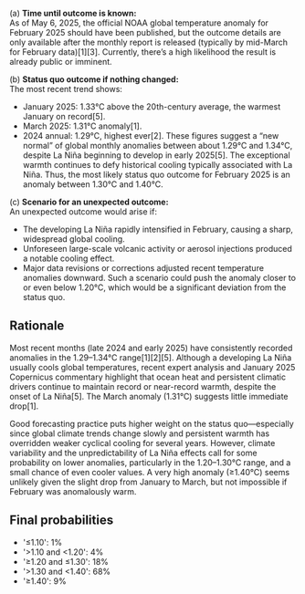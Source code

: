 (a) **Time until outcome is known:**  
As of May 6, 2025, the official NOAA global temperature anomaly for February 2025 should have been published, but the outcome details are only available after the monthly report is released (typically by mid-March for February data)[1][3]. Currently, there’s a high likelihood the result is already public or imminent.

(b) **Status quo outcome if nothing changed:**  
The most recent trend shows:
- January 2025: 1.33°C above the 20th-century average, the warmest January on record[5].
- March 2025: 1.31°C anomaly[1].
- 2024 annual: 1.29°C, highest ever[2].
These figures suggest a “new normal” of global monthly anomalies between about 1.29°C and 1.34°C, despite La Niña beginning to develop in early 2025[5]. The exceptional warmth continues to defy historical cooling typically associated with La Niña. Thus, the most likely status quo outcome for February 2025 is an anomaly between 1.30°C and 1.40°C.

(c) **Scenario for an unexpected outcome:**  
An unexpected outcome would arise if:
- The developing La Niña rapidly intensified in February, causing a sharp, widespread global cooling.
- Unforeseen large-scale volcanic activity or aerosol injections produced a notable cooling effect.
- Major data revisions or corrections adjusted recent temperature anomalies downward.
Such a scenario could push the anomaly closer to or even below 1.20°C, which would be a significant deviation from the status quo.

## Rationale

Most recent months (late 2024 and early 2025) have consistently recorded anomalies in the 1.29–1.34°C range[1][2][5]. Although a developing La Niña usually cools global temperatures, recent expert analysis and January 2025 Copernicus commentary highlight that ocean heat and persistent climatic drivers continue to maintain record or near-record warmth, despite the onset of La Niña[5]. The March anomaly (1.31°C) suggests little immediate drop[1].

Good forecasting practice puts higher weight on the status quo—especially since global climate trends change slowly and persistent warmth has overridden weaker cyclical cooling for several years. However, climate variability and the unpredictability of La Niña effects call for some probability on lower anomalies, particularly in the 1.20–1.30°C range, and a small chance of even cooler values. A very high anomaly (≥1.40°C) seems unlikely given the slight drop from January to March, but not impossible if February was anomalously warm.

## Final probabilities

- '≤1.10': 1%
- '>1.10 and <1.20': 4%
- '≥1.20 and ≤1.30': 18%
- '>1.30 and <1.40': 68%
- '≥1.40': 9%